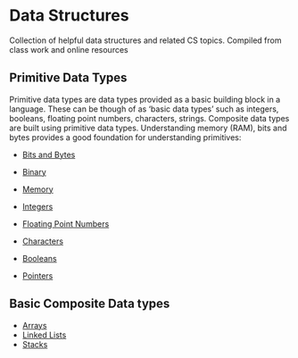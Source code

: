 # Data Structures
Collection of helpful data structures and related CS topics.
Compiled from class work and online resources

## Primitive Data Types
Primitive data types are data types provided as a basic building block in a language. These can be though of as ‘basic data types’ such as integers, booleans, floating point numbers, characters, strings.  Composite data types are built using primitive data types. Understanding memory (RAM), bits and bytes provides a good foundation for understanding primitives:
- [Bits and Bytes](./primitives/bits-bytes-binary-memory.md#bits-and-bytes)
- [Binary](./primitives/bits-bytes-binary-memory.md#binary)
- [Memory](./primitives/bits-bytes-binary-memory.md#memory)

- [Integers](./primitives/primitives.md#integers)
- [Floating Point Numbers](./primitives/primitives.md#floating-point-numbers)
- [Characters](./primitives/primitives.md#characters)
- [Booleans](./primitives/primitives.md#booleans)
- [Pointers](./primitives/primitives.md#pointers)

## Basic Composite Data types
- [Arrays](./basic_composites/array.md)
- [Linked Lists](./basic_composites/linked_lists/linked_list.md)
- [Stacks](./basic_composites/stacks/stack.md)
